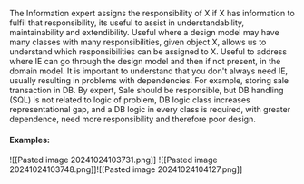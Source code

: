 The Information expert assigns the responsibility of X if X has information to fulfil that responsibility, its useful to assist in understandability, maintainability and extendibility.
Useful where a design model may have many classes with many responsibilities, given object X, allows us to understand which responsibilities can be assigned to X. Useful to address where IE can go through the design model and then if not present, in the domain model.
It is important to understand that you don't always need IE, usually resulting in problems with  dependencies.
For example, storing sale transaction in DB.
By expert, Sale should be responsible, but DB handling (SQL) is not related to logic of problem, DB logic class increases representational gap, and a DB logic in every class is required, with greater dependence, need more responsibility and therefore poor design.
#### Examples:
![[Pasted image 20241024103731.png]]
![[Pasted image 20241024103748.png]]![[Pasted image 20241024104127.png]]